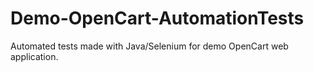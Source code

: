 # Demo-OpenCart-AutomationTests

Automated tests made with Java/Selenium for demo OpenCart web application.
